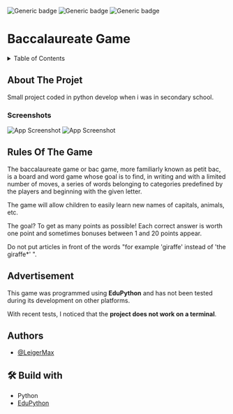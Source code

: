 
![Generic badge](https://img.shields.io/badge/STATUT-ARCHIVED-orange.svg)   ![Generic badge](https://img.shields.io/badge/VERSION-2.0-green.svg) ![Generic badge](https://img.shields.io/badge/SCHOOL_PROJET-Saint_Jean_Baptiste-blue.svg)


# Baccalaureate Game

<details>
  <summary>Table of Contents</summary>
  <ol>
    <li>
      <a href="#about-the-project">About The Project</a>
    </li>
    <li>
      <a href="#rules-of-the-game">Rules Of The Game</a>
    </li>
    <li><a href="#advertisement">Advertisement</a></li>
    <li><a href="#authors">Authors</a></li>
    <li><a href="#-build-with">Build with</a></li>
  </ol>
</details>


## About The Projet
Small project coded in python develop when i was in secondary school.

### Screenshots

  

![App Screenshot](https://github.com/LeigerMax/SJB-Baccalaureate-Game/blob/main/Images/menu1.png?raw=true)
![App Screenshot](https://github.com/LeigerMax/SJB-Baccalaureate-Game/blob/main/Images/image_game.png?raw=true)

## Rules Of The Game 
The baccalaureate game or bac game, more familiarly known as petit bac, is a board and word game whose goal is to find, in writing and with a limited number of moves, a series of words belonging to categories predefined by the players and beginning with the given letter.

The game will allow children to easily learn new names of capitals, animals, etc.

The goal? To get as many points as possible! Each correct answer is worth one point and sometimes bonuses between 1 and 20 points appear.

Do not put articles in front of the words "for example 'giraffe' instead of 'the giraffe*' ".

## Advertisement
This game was programmed using **EduPython** and has not been tested during its development on other platforms.
 
With recent tests, I noticed that the **project does not work on a terminal**.
    
## Authors
- [@LeigerMax](https://github.com/LeigerMax) 


## 🛠 Build with
- Python
- [EduPython](https://edupython.tuxfamily.org/)


